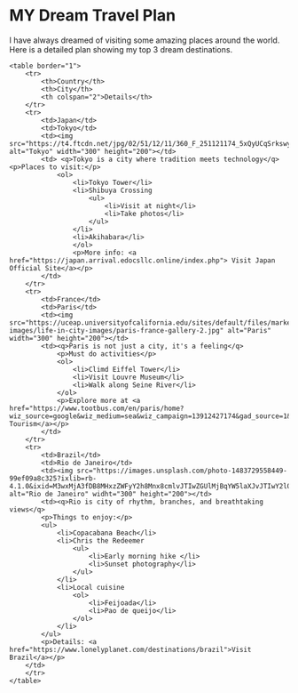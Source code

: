 <!DOCTYPE html>
<html lang="en">
<head>
    <meta charset="UTF-8">
    <meta name="viewport" content="width=device-width, initial-scale=1.0">
    <title>MY Dream Travel Plan</title>
</head>
<body>
    <h1>MY Dream Travel Plan</h1>
    <p>I have always dreamed of visiting some amazing places around the world. Here is a detailed plan showing my top 3 dream destinations.</p>

    <table border="1">
        <tr>
            <th>Country</th>
            <th>City</th>
            <th colspan="2">Details</th>
        </tr>
        <tr>
            <td>Japan</td>
            <td>Tokyo</td>
            <td><img src="https://t4.ftcdn.net/jpg/02/51/12/11/360_F_251121174_5xQyUCqSrkswyLHbM9Ne8DQ8Qb0o1HGw.jpg" alt="Tokyo" width="300" height="200"></td>
            <td> <q>Tokyo is a city where tradition meets technology</q><p>Places to visit:</p>
                <ol>
                    <li>Tokyo Tower</li>
                    <li>Shibuya Crossing
                        <ul>
                            <li>Visit at night</li>
                            <li>Take photos</li>
                        </ul>
                    </li>
                    <li>Akihabara</li>
                    </ol>
                    <p>More info: <a href="https://japan.arrival.edocsllc.online/index.php"> Visit Japan Official Site</a></p>
            </td>
        </tr>
        <tr>
            <td>France</td>
            <td>Paris</td>
            <td><img src="https://uceap.universityofcalifornia.edu/sites/default/files/marketing-images/life-in-city-images/paris-france-gallery-2.jpg" alt="Paris" width="300" height="200"></td>
            <td><q>Paris is not just a city, it's a feeling</q>
                <p>Must do activities</p>
                <ol>
                    <li>Climd Eiffel Tower</li>
                    <li>Visit Louvre Museum</li>
                    <li>Walk along Seine River</li>
                </ol>
                <p>Explore more at <a href="https://www.tootbus.com/en/paris/home?wiz_source=google&wiz_medium=sea&wiz_campaign=13912427174&gad_source=1&gad_campaignid=13912427174&gbraid=0AAAAABUUcjrvhTFbaA_NvZc4Pvf55SiTe&gclid=CjwKCAjwr8LHBhBKEiwAy47uUvdGkghmiDqFfJYKxM0fym0Qt_8ReIYIWDF6l0o_piWzpJmYS38n8BoC_TgQAvD_BwE">Paris Tourism</a></p>
            </td>
        </tr>
        <tr>
            <td>Brazil</td>
            <td>Rio de Janeiro</td>
            <td><img src="https://images.unsplash.com/photo-1483729558449-99ef09a8c325?ixlib=rb-4.1.0&ixid=M3wxMjA3fDB8MHxzZWFyY2h8Mnx8cmlvJTIwZGUlMjBqYW5laXJvJTIwY2l0eXxlbnwwfHwwfHx8MA%3D%3D&fm=jpg&q=60&w=3000" alt="Rio de Janeiro" widht="300" height="200"></td>
            <td><q>Rio is city of rhythm, branches, and breathtaking views</q>
            <p>Things to enjoy:</p>
            <ul>
                <li>Copacabana Beach</li>
                <li>Chris the Redeemer
                    <ul>
                        <li>Early morning hike </li>
                        <li>Sunset photography</li>
                    </ul>
                </li>
                <li>Local cuisine
                    <ol>
                        <li>Feijoada</li>
                        <li>Pao de queijo</li>
                    </ol>
                </li>            
            </ul>
            <p>Details: <a href="https://www.lonelyplanet.com/destinations/brazil">Visit Brazil</a></p>
        </td>
        </tr>
    </table>
</body>
</html>
